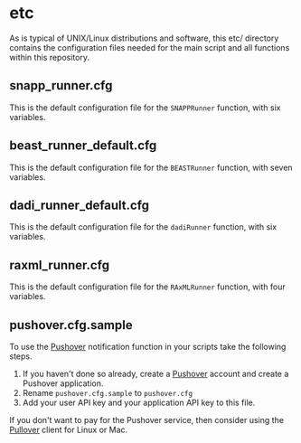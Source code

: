 # etc

As is typical of UNIX/Linux distributions and software, this etc/ directory contains the configuration files needed for the main script and all functions within this repository.

## snapp_runner.cfg

This is the default configuration file for the `SNAPPRunner` function, with six variables.

## beast_runner_default.cfg

This is the default configuration file for the `BEASTRunner` function, with seven variables.

## dadi_runner_default.cfg

This is the default configuration file for the `dadiRunner` function, with six variables.

## raxml_runner.cfg

This is the default configuration file for the `RAxMLRunner` function, with four variables.

## pushover.cfg.sample

To use the [Pushover][1] notification function in your scripts take the following steps.

1. If you haven't done so already, create a [Pushover][1] account and create a Pushover application.
2. Rename `pushover.cfg.sample` to `pushover.cfg`
3. Add your user API key and your application API key to this file.

If you don't want to pay for the Pushover service, then consider using the [Pullover][2] client for Linux or Mac.

[1]: https://pushover.net
[2]: https://github.com/cgrossde/Pullover
